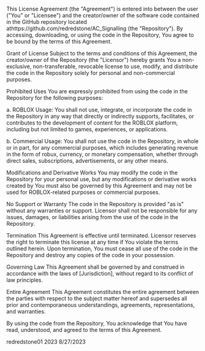 This License Agreement (the "Agreement") is entered into between the user ("You" or "Licensee") and the creator/owner of the software code contained in the GitHub repository located athttps://github.com/redredstone/AC_Signalling (the "Repository"). By accessing, downloading, or using the code in the Repository, You agree to be bound by the terms of this Agreement.

Grant of License
Subject to the terms and conditions of this Agreement, the creator/owner of the Repository (the "Licensor") hereby grants You a non-exclusive, non-transferable, revocable license to use, modify, and distribute the code in the Repository solely for personal and non-commercial purposes.

Prohibited Uses
You are expressly prohibited from using the code in the Repository for the following purposes:

a. ROBLOX Usage: You shall not use, integrate, or incorporate the code in the Repository in any way that directly or indirectly supports, facilitates, or contributes to the development of content for the ROBLOX platform, including but not limited to games, experiences, or applications.

b. Commercial Usage: You shall not use the code in the Repository, in whole or in part, for any commercial purposes, which includes generating revenue in the form of robux, currency, or monetary compensation, whether through direct sales, subscriptions, advertisements, or any other means.

Modifications and Derivative Works
You may modify the code in the Repository for your personal use, but any modifications or derivative works created by You must also be governed by this Agreement and may not be used for ROBLOX-related purposes or commercial purposes.

No Support or Warranty
The code in the Repository is provided "as is" without any warranties or support. Licensor shall not be responsible for any issues, damages, or liabilities arising from the use of the code in the Repository.

Termination
This Agreement is effective until terminated. Licensor reserves the right to terminate this license at any time if You violate the terms outlined herein. Upon termination, You must cease all use of the code in the Repository and destroy any copies of the code in your possession.

Governing Law
This Agreement shall be governed by and construed in accordance with the laws of [Jurisdiction], without regard to its conflict of law principles.

Entire Agreement
This Agreement constitutes the entire agreement between the parties with respect to the subject matter hereof and supersedes all prior and contemporaneous understandings, agreements, representations, and warranties.

By using the code from the Repository, You acknowledge that You have read, understood, and agreed to the terms of this Agreement.

redredstone01 2023 8/27/2023

